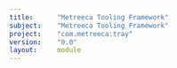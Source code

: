 ```yaml
---
title:      "Metreeca Tooling Framework"
subject:    "Metreeca Tooling Framework"
project:    "com.metreeca:tray"
version:    "0.0"
layout:     module
---
```

